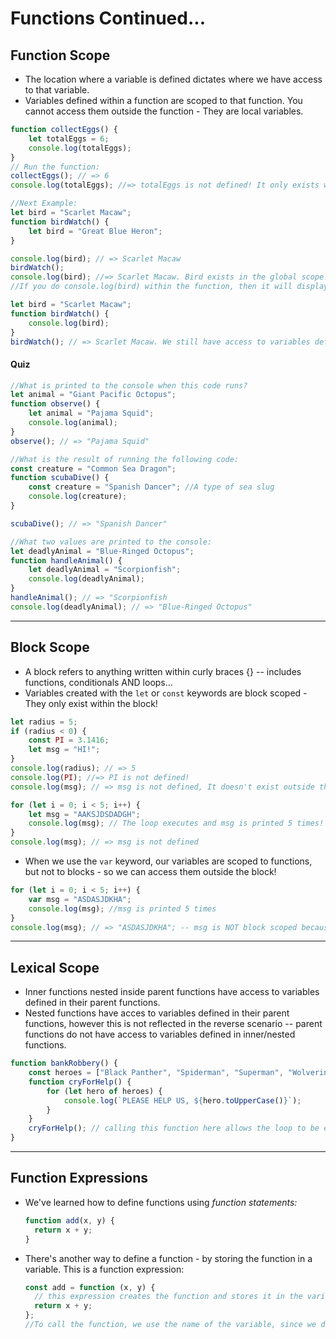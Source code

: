# Functions Continued...

## Function Scope

- The location where a variable is defined dictates where we have access to that variable.
- Variables defined within a function are scoped to that function. You cannot access them outside the function - They are local variables.

```javascript
function collectEggs() {
	let totalEggs = 6;
	console.log(totalEggs);
}
// Run the function:
collectEggs(); // => 6
console.log(totalEggs); //=> totalEggs is not defined! It only exists within the function collectEggs()

//Next Example:
let bird = "Scarlet Macaw";
function birdWatch() {
	let bird = "Great Blue Heron";
}

console.log(bird); // => Scarlet Macaw
birdWatch();
console.log(bird); //=> Scarlet Macaw. Bird exists in the global scope!
//If you do console.log(bird) within the function, then it will display 'Great Blue Heron', but outside of the function, bird will always display 'Scarlet Macaw'

let bird = "Scarlet Macaw";
function birdWatch() {
	console.log(bird);
}
birdWatch(); // => Scarlet Macaw. We still have access to variables defined outside a functon as they are global!
```

#### **Quiz**

```javascript
//What is printed to the console when this code runs?
let animal = "Giant Pacific Octopus";
function observe() {
	let animal = "Pajama Squid";
	console.log(animal);
}
observe(); // => "Pajama Squid"

//What is the result of running the following code:
const creature = "Common Sea Dragon";
function scubaDive() {
	const creature = "Spanish Dancer"; //A type of sea slug
	console.log(creature);
}

scubaDive(); // => "Spanish Dancer"

//What two values are printed to the console:
let deadlyAnimal = "Blue-Ringed Octopus";
function handleAnimal() {
	let deadlyAnimal = "Scorpionfish";
	console.log(deadlyAnimal);
}
handleAnimal(); // => "Scorpionfish
console.log(deadlyAnimal); // => "Blue-Ringed Octopus"
```

---

## Block Scope

- A block refers to anything written within curly braces {} -- includes functions, conditionals AND loops...
- Variables created with the `let` or `const` keywords are block scoped - They only exist within the block!

```javascript
let radius = 5;
if (radius < 0) {
	const PI = 3.1416;
	let msg = "HI!";
}
console.log(radius); // => 5
console.log(PI); //=> PI is not defined!
console.log(msg); // => msg is not defined, It doesn't exist outside the conditional!

for (let i = 0; i < 5; i++) {
	let msg = "AAKSJDSDADGH";
	console.log(msg); // The loop executes and msg is printed 5 times! once the loop is finished executing, msg no longer exists!
}
console.log(msg); // => msg is not defined
```

- When we use the `var` keyword, our variables are scoped to functions, but not to blocks - so we can access them outside the block!

```javascript
for (let i = 0; i < 5; i++) {
	var msg = "ASDASJDKHA";
	console.log(msg); //msg is printed 5 times
}
console.log(msg); // => "ASDASJDKHA"; -- msg is NOT block scoped because it was created with the var keyword!
```

---

## Lexical Scope

- Inner functions nested inside parent functions have access to variables defined in their parent functions.
- Nested functions have acces to variables defined in their parent functions, however this is not reflected in the reverse scenario -- parent functions do not have access to variables defined in inner/nested functions.

```javascript
function bankRobbery() {
	const heroes = ["Black Panther", "Spiderman", "Superman", "Wolverine"];
	function cryForHelp() {
		for (let hero of heroes) {
			console.log(`PLEASE HELP US, ${hero.toUpperCase()}`);
		}
	}
	cryForHelp(); // calling this function here allows the loop to be executed once the bankRobbery function is called.
}
```

---

## Function Expressions

- We've learned how to define functions using _function statements:_
  ```javascript
  function add(x, y) {
  	return x + y;
  }
  ```
- There's another way to define a function - by storing the function in a variable. This is a function expression:
  ```javascript
  const add = function (x, y) {
  	// this expression creates the function and stores it in the variable named `add`
  	return x + y;
  };
  //To call the function, we use the name of the variable, since we don't actually name the function.
  ```
